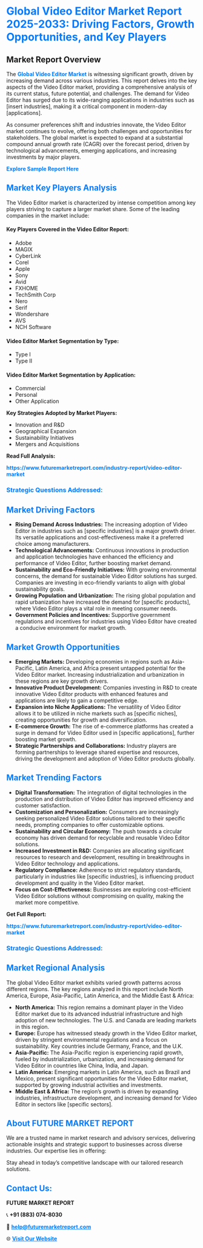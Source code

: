<h1 style="color: #007BFF;">Global Video Editor Market Report 2025-2033: Driving Factors, Growth Opportunities, and Key Players</h1>

<section id="overview">
<h2>Market Report Overview</h2>
<p>The <a href="https://www.futuremarketreport.com/industry-report/video-editor-market" style="color: #007BFF; text-decoration: none;"><strong>Global Video Editor Market</strong></a> is witnessing significant growth, driven by increasing demand across various industries. This report delves into the key aspects of the Video Editor market, providing a comprehensive analysis of its current status, future potential, and challenges. The demand for Video Editor has surged due to its wide-ranging applications in industries such as [insert industries], making it a critical component in modern-day [applications].</p>
<p>As consumer preferences shift and industries innovate, the Video Editor market continues to evolve, offering both challenges and opportunities for stakeholders. The global market is expected to expand at a substantial compound annual growth rate (CAGR) over the forecast period, driven by technological advancements, emerging applications, and increasing investments by major players.</p>
</section>

<section id="overview">
<p><a href="https://www.futuremarketreport.com/request-sample/reportId=101308" style="color: #007BFF; text-decoration: none;"><strong>Explore Sample Report Here</strong></a></p>
</section>

<section id="key-players">
<h2 style="color: #007BFF;">Market Key Players Analysis</h2>
<p>The Video Editor market is characterized by intense competition among key players striving to capture a larger market share. Some of the leading companies in the market include:</p>
<h4>Key Players Covered in the Video Editor Report:</h4>
<ul><li>Adobe</li><li>MAGIX</li><li>CyberLink</li><li>Corel</li><li>Apple</li><li>Sony</li><li>Avid</li><li>FXHOME</li><li>TechSmith Corp</li><li>Nero</li><li>Serif</li><li>Wondershare</li><li>AVS</li><li>NCH Software</li></ul>
<h4>Video Editor Market Segmentation by Type:</h4>
<ul><li>Type I</li><li>Type II</li></ul>

<h4>Video Editor Market Segmentation by Application:</h4>
<ul><li>Commercial</li><li>Personal</li><li>Other Application</li></ul>
<p><strong>Key Strategies Adopted by Market Players:</strong></p>
<ul>
<li>Innovation and R&D</li>
<li>Geographical Expansion</li>
<li>Sustainability Initiatives</li>
<li>Mergers and Acquisitions</li>
</ul>
</section>

<section>
<p><strong>Read Full Analysis: </strong></p><a href="https://www.futuremarketreport.com/industry-report/video-editor-market" style="color: #007BFF; text-decoration: none;"><strong>https://www.futuremarketreport.com/industry-report/video-editor-market</strong></a>
<h3 style="color: #007BFF;">Strategic Questions Addressed:</h3>
</section>

<section id="driving-factors">
<h2 style="color: #007BFF;">Market Driving Factors</h2>
<ul>
<li><strong>Rising Demand Across Industries:</strong> The increasing adoption of Video Editor in industries such as [specific industries] is a major growth driver. Its versatile applications and cost-effectiveness make it a preferred choice among manufacturers.</li>
<li><strong>Technological Advancements:</strong> Continuous innovations in production and application technologies have enhanced the efficiency and performance of Video Editor, further boosting market demand.</li>
<li><strong>Sustainability and Eco-Friendly Initiatives:</strong> With growing environmental concerns, the demand for sustainable Video Editor solutions has surged. Companies are investing in eco-friendly variants to align with global sustainability goals.</li>
<li><strong>Growing Population and Urbanization:</strong> The rising global population and rapid urbanization have increased the demand for [specific products], where Video Editor plays a vital role in meeting consumer needs.</li>
<li><strong>Government Policies and Incentives:</strong> Supportive government regulations and incentives for industries using Video Editor have created a conducive environment for market growth.</li>
</ul>
</section>

<section id="growth-opportunities">
<h2 style="color: #007BFF;">Market Growth Opportunities</h2>
<ul>
<li><strong>Emerging Markets:</strong> Developing economies in regions such as Asia-Pacific, Latin America, and Africa present untapped potential for the Video Editor market. Increasing industrialization and urbanization in these regions are key growth drivers.</li>
<li><strong>Innovative Product Development:</strong> Companies investing in R&D to create innovative Video Editor products with enhanced features and applications are likely to gain a competitive edge.</li>
<li><strong>Expansion into Niche Applications:</strong> The versatility of Video Editor allows it to be utilized in niche markets such as [specific niches], creating opportunities for growth and diversification.</li>
<li><strong>E-commerce Growth:</strong> The rise of e-commerce platforms has created a surge in demand for Video Editor used in [specific applications], further boosting market growth.</li>
<li><strong>Strategic Partnerships and Collaborations:</strong> Industry players are forming partnerships to leverage shared expertise and resources, driving the development and adoption of Video Editor products globally.</li>
</ul>
</section>

<section id="trending-factors">
<h2 style="color: #007BFF;">Market Trending Factors</h2>
<ul>
<li><strong>Digital Transformation:</strong> The integration of digital technologies in the production and distribution of Video Editor has improved efficiency and customer satisfaction.</li>
<li><strong>Customization and Personalization:</strong> Consumers are increasingly seeking personalized Video Editor solutions tailored to their specific needs, prompting companies to offer customizable options.</li>
<li><strong>Sustainability and Circular Economy:</strong> The push towards a circular economy has driven demand for recyclable and reusable Video Editor solutions.</li>
<li><strong>Increased Investment in R&D:</strong> Companies are allocating significant resources to research and development, resulting in breakthroughs in Video Editor technology and applications.</li>
<li><strong>Regulatory Compliance:</strong> Adherence to strict regulatory standards, particularly in industries like [specific industries], is influencing product development and quality in the Video Editor market.</li>
<li><strong>Focus on Cost-Effectiveness:</strong> Businesses are exploring cost-efficient Video Editor solutions without compromising on quality, making the market more competitive.</li>
</ul>
</section>

<section>
<p><strong>Get Full Report: </strong></p><a href="https://www.futuremarketreport.com/industry-report/video-editor-market" style="color: #007BFF; text-decoration: none;"><strong>https://www.futuremarketreport.com/industry-report/video-editor-market</strong></a>
<h3 style="color: #007BFF;">Strategic Questions Addressed:</h3>
</section>


<section id="regional-analysis">
<h2 style="color: #007BFF;">Market Regional Analysis</h2>
<p>The global Video Editor market exhibits varied growth patterns across different regions. The key regions analyzed in this report include North America, Europe, Asia-Pacific, Latin America, and the Middle East & Africa:</p>
<ul>
<li><strong>North America:</strong> This region remains a dominant player in the Video Editor market due to its advanced industrial infrastructure and high adoption of new technologies. The U.S. and Canada are leading markets in this region.</li>
<li><strong>Europe:</strong> Europe has witnessed steady growth in the Video Editor market, driven by stringent environmental regulations and a focus on sustainability. Key countries include Germany, France, and the U.K.</li>
<li><strong>Asia-Pacific:</strong> The Asia-Pacific region is experiencing rapid growth, fueled by industrialization, urbanization, and increasing demand for Video Editor in countries like China, India, and Japan.</li>
<li><strong>Latin America:</strong> Emerging markets in Latin America, such as Brazil and Mexico, present significant opportunities for the Video Editor market, supported by growing industrial activities and investments.</li>
<li><strong>Middle East & Africa:</strong> The region’s growth is driven by expanding industries, infrastructure development, and increasing demand for Video Editor in sectors like [specific sectors].</li>
</ul>
</section>

<footer>
<h2 style="color: #007BFF;">About FUTURE MARKET REPORT</h2>
<p>We are a trusted name in market research and advisory services, delivering actionable insights and strategic support to businesses across diverse industries. Our expertise lies in offering:</p>

<p>Stay ahead in today’s competitive landscape with our tailored research solutions.</p>

<h2 style="color: #007BFF;">Contact Us:</h2>
<p><strong>FUTURE MARKET REPORT</strong></p>
<p>📞 <strong>+91 (883) 074-8030</strong></p>
<p>📧 <strong><a href="mailto:help@futuremarketreport.com" style="color: #007BFF;">help@futuremarketreport.com</a></strong></p>
<p>🌐 <strong><a href="https://www.futuremarketreport.com/" style="color: #007BFF;">Visit Our Website</a></strong></p>
</footer>